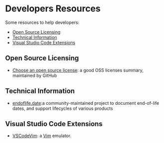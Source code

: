 # Developers Resources

Some resources to help developers:

- [Open Source Licensing](#open-source-licensing)
- [Technical Information](#technical-information)
- [Visual Studio Code Extensions](#visual-studio-code-extensions)

## Open Source Licensing

- [Choose an open source license](https://choosealicense.com/licenses/): a good OSS licenses summary, maintained by GitHub

## Technical Information

- [endoflife.date](https://endoflife.date):a community-maintained project to document end-of-life dates, and support lifecycles of various products

## Visual Studio Code Extensions

- [VSCodeVim](https://github.com/VSCodeVim/Vim): a [Vim](https://www.vim.org) emulator.
